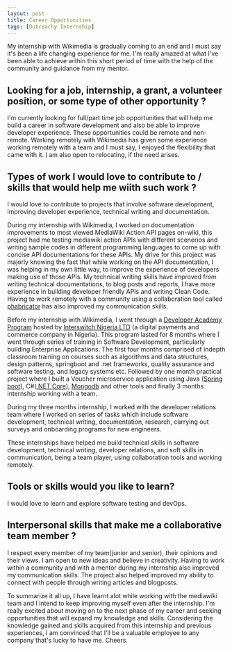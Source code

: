```yaml
---
layout: post
title: Career Opportunities
tags: [Outreachy Internship]
---
```


My internship with Wikimedia is gradually coming to an end and I must say it's been a life changing experience for me. I'm really amazed at what I've been able to achieve within this short period of time with the help of the community and guidance from my mentor. 

## Looking for a job, internship, a grant, a volunteer position, or some type of other opportunity ?

I'm currently looking for full/part time job opportunities that will help me build a career in software development and also be able to improve developer experience. These opportunities could be remote and non-remote. Working remotely with Wikimedia has given some experience working remotely with a team and I must say, I enjoyed the flexibility that came with it. I am also open to relocating, if the need arises.

## Types of work I would love to contribute to / skills that would help me wiith such work ?

I would love to contribute to projects that involve software development, improving developer experience, technical writing and documentation.

During my internship with Wikimedia, I worked on documentation improvements to most viewed MediaWiki Action API pages on-wiki, this project had me testing mediawiki action APIs with different scenerios and writing sample codes in different programming languages to come up with concise API documentations for these APIs. My drive for this project was majorly knowing the fact that while working on the API documentation, I was helping in my own little way, to improve the experience of developers making use of those APIs. My technical writing skills have improved from writing technical documentations, to blog posts and reports, I have more experience in building developer friendly APIs and writing Clean Code. Having to work remotely with a community using a collaboration tool called [phabricator](https://www.phacility.com/) has also improved my communication skills. 

Before my internship with Wikimedia, I went through a [Developer Academy Program](https://medium.com/interswitch-engineering-blog/introducing-the-1st-cohort-of-interswitchs-developer-academy-8569fda1bd21) hosted by [Interswitch Nigeria LTD](https://www.interswitchgroup.com/) (a digital payments and commerce company in Nigeria). This program lasted for 8 months where I went through series of training in Software Development, particularly building Enterprise Applications.
The first four months comprised of indepth classroom training on courses such as algorithms and data structures, design patterns, springboot and .net frameworks, quality assurance and software testing, and legacy systems etc. Followed by one month practical project where I built a Voucher microservice application using Java ([Spring boot](https://spring.io/projects/spring-boot)), C#([.NET Core](https://docs.microsoft.com/en-us/dotnet/core)), [Mongodb](https://docs.microsoft.com/en-us/dotnet/core) and other tools and finally 3 months internship working with a team.

During my three months internship, I worked with the developer relations team where I worked on series of tasks which include software development, technical writing, documentation, research, carrying out surveys and onboarding programs for new engineers.

These internships have helped me build technical skills in software development, technical writing, developer relations, and soft skills in communication, being a team player, using collaboration tools and working remotely.

## Tools or skills would you like to learn?

I would love to learn and explore software testing and devOps.

## Interpersonal skills that make me a collaborative team member ?

I respect every member of my team(junior and senior), their opinions and their views. I am open to new ideas and believe in creativity. Having to work within a community and with a mentor during my internship also improved my communication skills. The project also helped improved my ability to connect with people through writing articles and blogposts.

To summarize it all up, I have learnt alot while working with the mediawiki team and I intend to keep improving myself even after the internship. I'm really excited about moving on to the next phase of my career and seeking opportunities that will expand my knowledge and skills. Considering the knowledge gained and skills acquired from this internship and previous experiences, I am convinced that I'll be a valuable employee to any company that's lucky to have me. Cheers.






